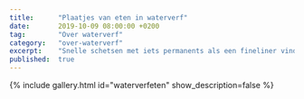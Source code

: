 ```yaml
---
title:      "Plaatjes van eten in waterverf"
date:       2019-10-09 08:00:00 +0200
tag:        "Over waterverf"
category:   "over-waterverf"
excerpt:    "Snelle schetsen met iets permanents als een fineliner vind ik inspirerend. Het is niet vergevingsgezind. Een gezette lijn is niet terug te nemen. Het plaatje vormt zich door spontane, gevoelsmatige lijnen. Deze kwetsbaarheid is heel spannend bij het maken. Soms vind ik het resultaat heel gaaf, soms wat minder. Maar ik vind het eigenlijk altijd mooier dan werk waar ik uren aan pruts, gum en bijwerk."
published:  true
---
```


{% include gallery.html id="waterverfeten" show_description=false %}
